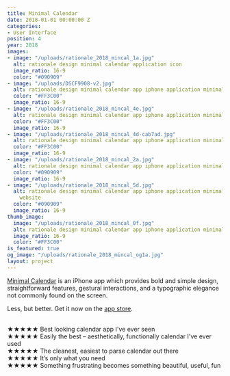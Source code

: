```yaml
---
title: Minimal Calendar
date: 2018-01-01 00:00:00 Z
categories:
- User Interface
position: 4
year: 2018
images:
- image: "/uploads/rationale_2018_mincal_1a.jpg"
  alt: rationale design minimal calendar application icon
  image_ratio: 16-9
  color: "#090909"
- image: "/uploads/DSCF9908-v2.jpg"
  alt: rationale design minimal calendar app iphone application minimal cal minimalism
  color: "#FF3C00"
  image_ratio: 16-9
- image: "/uploads/rationale_2018_mincal_4e.jpg"
  alt: rationale design minimal calendar app iphone application minimal cal minimalism
  color: "#FF3C00"
  image_ratio: 16-9
- image: "/uploads/rationale_2018_mincal_4d-cab7ad.jpg"
  alt: rationale design minimal calendar app iphone application minimal cal minimalism
  color: "#FF3C00"
  image_ratio: 16-9
- image: "/uploads/rationale_2018_mincal_2a.jpg"
  alt: rationale design minimal calendar app iphone application minimal cal minimalism
  color: "#090909"
  image_ratio: 16-9
- image: "/uploads/rationale_2018_mincal_5d.jpg"
  alt: rationale design minimal calendar app iphone application minimal cal minimalism
    website
  color: "#090909"
  image_ratio: 16-9
thumb_image:
  image: "/uploads/rationale_2018_mincal_0f.jpg"
  alt: rationale design minimal calendar app iphone application minimal cal minimalism
  image_ratio: 16-9
  color: "#FF3C00"
is_featured: true
og_image: "/uploads/rationale_2018_mincal_og1a.jpg"
layout: project
---
```


[Minimal Calendar](http://minimalcalendar.com) is an iPhone app which provides bold and simple design, straightforward features, gestural interactions, and a typographic elegance not commonly found on the screen. 

Less, but better. Get it now on the [app store](https://itunes.apple.com/us/app/minimal-calendar-minimal-cal/id1437198666).

<br>
★★★★★ Best looking calendar app I've ever seen<br>
★★★★★ Easily the best – aesthetically, functionally calendar I've ever used<br>
★★★★★ The cleanest, easiest to parse calendar out there<br>
★★★★★ It’s only what you need<br>
★★★★★ Something frustrating becomes something beautiful, useful, fun<br>